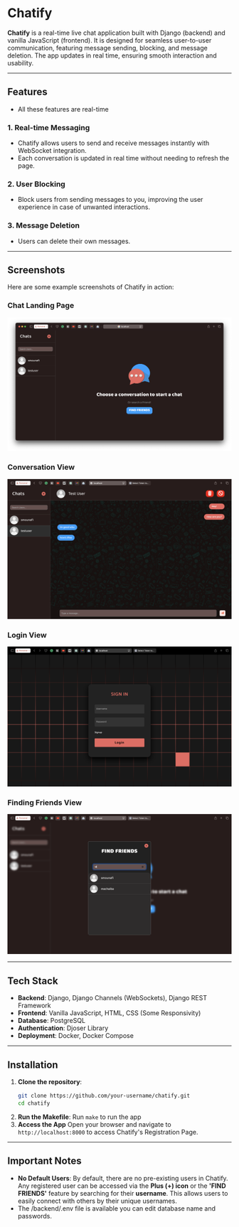 # Chatify

**Chatify** is a real-time live chat application built with Django (backend) and vanilla JavaScript (frontend). It is designed for seamless user-to-user communication, featuring message sending, blocking, and message deletion. The app updates in real time, ensuring smooth interaction and usability.

---

## Features

- All these features are real-time

### 1. **Real-time Messaging**
   - Chatify allows users to send and receive messages instantly with WebSocket integration.
   - Each conversation is updated in real time without needing to refresh the page.

### 2. **User Blocking**
   - Block users from sending messages to you, improving the user experience in case of unwanted interactions.

### 3. **Message Deletion**
   - Users can delete their own messages.

---

## Screenshots

Here are some example screenshots of Chatify in action:

### Chat Landing Page
![Chat Landing](readme_imgs/chat-overview.png)

### Conversation View
![Conversation View](readme_imgs/conversation-view.png)

### Login View
![User Profile](readme_imgs/login-page.png)

### Finding Friends View
![User Profile](readme_imgs/find-friends-view.png)

---

## Tech Stack

- **Backend**: Django, Django Channels (WebSockets), Django REST Framework
- **Frontend**: Vanilla JavaScript, HTML, CSS (Some Responsivity)
- **Database**: PostgreSQL
- **Authentication**: Djoser Library
- **Deployment**: Docker, Docker Compose

---

## Installation

1. **Clone the repository**:
   ```bash
   git clone https://github.com/your-username/chatify.git
   cd chatify
   ```
2. **Run the Makefile**:
   Run ```make``` to run the app
3. **Access the App**
   Open your browser and navigate to ```http://localhost:8000``` to access Chatify's Registration Page.

---

## Important Notes

- **No Default Users**: By default, there are no pre-existing users in Chatify. Any registered user can be accessed via the **Plus (+) icon** or the **'FIND FRIENDS'** feature by searching for their **username**. This allows users to easily connect with others by their unique usernames.
- The /backend/.env file is available you can edit database name and passwords.
